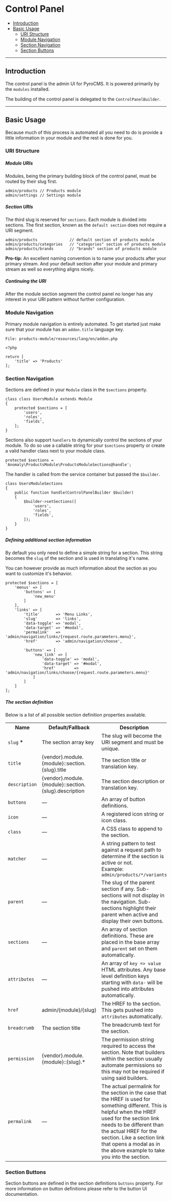# Control Panel

- [Introduction](#introduction)
- [Basic Usage](#basic-usage)
	- [URI Structure](#uri-structure)
	- [Module Navigation](#module-navigation)
	- [Section Navigation](#section-navigation)
	- [Section Buttons](#section-buttons)

<hr>

<a name="introduction"></a>
## Introduction

The control panel is the admin UI for PyroCMS. It is powered primarily by the `modules` installed.

The building of the control panel is delegated to the `ControlPanelBuilder`.

<hr>

<a name="basic-usage"></a>
## Basic Usage

Because much of this process is automated all you need to do is provide a little information in your module and the rest is done for you.

<a name="uri-structure"></a>
### URI Structure

##### Module URIs

Modules, being the primary building block of the control panel, must be routed by their slug first.
 
    admin/products // Products module
    admin/settings // Settings module

##### Section URIs

The third slug is reserved for `sections`. Each module is divided into sections. The first section, known as the `default section` does not require a URI segment.

    admin/products              // default section of products module
    admin/products/categories   // "categories" section of products module
    admin/products/brands       // "brands" section of products module

<div class="alert alert-info">
<strong>Pro-tip:</strong> An excellent naming convention is to name your products after your primary stream. And your default section after your module and primary stream as well so everything aligns nicely. 
</div>

##### Continuing the URI

After the module section segment the control panel no longer has any interest in your URI pattern without further configuration.

<a name="module-navigation"></a>
### Module Navigation

Primary module navigation is entirely automated. To get started just make sure that your module has an `addon.title` language key.
 
    File: products-module/resources/lang/en/addon.php
    
    <?php
    
    return [
        'title' => 'Products'
    ];

<a name="section-navigation"></a>
### Section Navigation

Sections are defined in your `Module` class in the `$sections` property. 

    class class UsersModule extends Module
    {
        protected $sections = [
            'users',
            'roles',
            'fields',
        ];
    }

Sections also support `handlers` to dynamically control the sections of your module. To do so use a callable string for your `$sections` property or create a valid handler class next to your module class.

    protected $sections = 'Anomaly\ProductsModule\ProductsModuleSections@handle';

The handler is called from the service container but passed the `$builder`.

    class UsersModuleSections
    {
        public function handle(ControlPanelBuilder $builder)
        {
            $builder->setSections([
                'users',
                'roles',
                'fields',
            ]);
        }
    }

##### Defining additional section information

By default you only need to define a simple string for a section. This string becomes the `slug` of the section and is used in translating it's name.

You can however provide as much information about the section as you want to customize it's behavior.

    protected $sections = [
        'menus' => [
            'buttons' => [
                'new_menu'
            ]
        ],
        'links' => [
            'title'       => 'Menu Links',
            'slug'        => 'links',
            'data-toggle' => 'modal',
            'data-target' => '#modal',
            'permalink'   => 'admin/navigation/links/{request.route.parameters.menu}',
            'href'        => 'admin/navigation/choose',

            'buttons' => [
                'new_link' => [
                    'data-toggle' => 'modal',
                    'data-target' => '#modal',
                    'href'        => 'admin/navigation/links/choose/{request.route.parameters.menu}'
                ]
            ]
        ]
    ];

##### The section definition

Below is a list of all possible section definition properties available.

<table class="table table-striped">
    <tr>
        <th>Name</th>
        <th>Default/Fallback</th>
        <th>Description</th>
    </tr>
    <tr>
        <td><code>slug</code> <strong class="text-danger">*</strong></td>
        <td>The section array key</td>
        <td>The slug will become the URI segment and must be unique.</td>
    </tr>
    <tr>
        <td><code>title</code></td>
        <td>{vendor}.module.{module}::section.{slug}.title</td>
        <td>The section title or translation key.</td>
    </tr>
    <tr>
        <td><code>description</code></td>
        <td>{vendor}.module.{module}::section.{slug}.description</td>
        <td>The section description or translation key.</td>
    </tr>
    <tr>
        <td><code>buttons</code></td>
        <td>&mdash;</td>
        <td>An array of button definitions.</td>
    </tr>
    <tr>
        <td><code>icon</code></td>
        <td>&mdash;</td>
        <td>A registered icon string or icon class.</td>
    </tr>
    <tr>
        <td><code>class</code></td>
        <td>&mdash;</td>
        <td>A CSS class to append to the section.</td>
    </tr>
    <tr>
        <td><code>matcher</code></td>
        <td>&mdash;</td>
        <td>A string pattern to test against a request path to determine if the section is active or not.<br>Example: <code>admin/products/*/variants</code></td>
    </tr>
    <tr>
        <td><code>parent</code></td>
        <td>&mdash;</td>
        <td>The slug of the parent section if any. Sub-sections will not display in the navigation. Sub-sections highlight their parent when active and display their own buttons.</td>
    </tr>
    <tr>
        <td><code>sections</code></td>
        <td>&mdash;</td>
        <td>An array of section definitions. These are placed in the base array and <code>parent</code> set on them automatically.</td>
    </tr>
    <tr>
        <td><code>attributes</code></td>
        <td>&mdash;</td>
        <td>An array of <code>key => value</code> HTML attributes. Any base level definition keys starting with <code>data-</code> will be pushed into attributes automatically.</td>
    </tr>
    <tr>
        <td><code>href</code></td>
        <td>admin/{module}/{slug}</td>
        <td>The HREF to the section. This gets pushed into <code>attributes</code> automatically.</td>
    </tr>
    <tr>
        <td><code>breadcrumb</code></td>
        <td>The section title</td>
        <td>The breadcrumb text for the section.</td>
    </tr>
    <tr>
        <td><code>permission</code></td>
        <td>{vendor}.module.{module}::{slug}.*</td>
        <td>The permission string required to access the section. Note that builders within the section usually automate permissions so this may not be required if using said builders.</td>
    </tr>
    <tr>
        <td><code>permalink</code></td>
        <td>&mdash;</td>
        <td>The actual permalink for the section in the case that the HREF is used for something different. This is helpful when the HREF used for the section link needs to be different than the actual HREF for the section. Like a section link that opens a modal as in the above example to take you into the section.</td>
    </tr>
</table>

<a name="section-buttons"></a>
### Section Buttons

Section buttons are defined in the section definitions `buttons` property. For more information on button definitions please refer to the button UI documentation. 